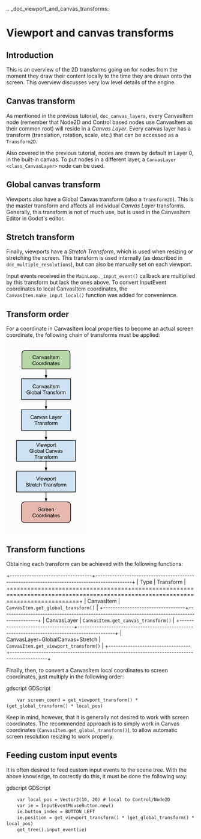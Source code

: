 .. _doc_viewport_and_canvas_transforms:

Viewport and canvas transforms
==============================

Introduction
------------

This is an overview of the 2D transforms going on for nodes from the
moment they draw their content locally to the time they are drawn onto
the screen. This overview discusses very low level details of the engine.

Canvas transform
----------------

As mentioned in the previous tutorial, `doc_canvas_layers`, every
CanvasItem node (remember that Node2D and Control based nodes use
CanvasItem as their common root) will reside in a *Canvas Layer*. Every
canvas layer has a transform (translation, rotation, scale, etc.) that
can be accessed as a `Transform2D`.

Also covered in the previous tutorial, nodes are drawn by default in Layer 0,
in the built-in canvas. To put nodes in a different layer, a `CanvasLayer
<class_CanvasLayer>` node can be used.

Global canvas transform
-----------------------

Viewports also have a Global Canvas transform (also a
`Transform2D`). This is the master transform and
affects all individual *Canvas Layer* transforms. Generally, this
transform is not of much use, but is used in the CanvasItem Editor
in Godot's editor.

Stretch transform
-----------------

Finally, viewports have a *Stretch Transform*, which is used when
resizing or stretching the screen. This transform is used internally (as
described in `doc_multiple_resolutions`), but can also be manually set
on each viewport.

Input events received in the `MainLoop._input_event()`
callback are multiplied by this transform but lack the ones above. To
convert InputEvent coordinates to local CanvasItem coordinates, the
`CanvasItem.make_input_local()`
function was added for convenience.

Transform order
---------------

For a coordinate in CanvasItem local properties to become an actual
screen coordinate, the following chain of transforms must be applied:

![](img/viewport_transforms2.png)

Transform functions
-------------------

Obtaining each transform can be achieved with the following functions:

+----------------------------------+---------------------------------------------------------------------------------------------+
| Type                             | Transform                                                                                   |
+==================================+=============================================================================================+
| CanvasItem                       | `CanvasItem.get_global_transform()`     |
+----------------------------------+---------------------------------------------------------------------------------------------+
| CanvasLayer                      | `CanvasItem.get_canvas_transform()`     |
+----------------------------------+---------------------------------------------------------------------------------------------+
| CanvasLayer+GlobalCanvas+Stretch | `CanvasItem.get_viewport_transform()` |
+----------------------------------+---------------------------------------------------------------------------------------------+

Finally, then, to convert a CanvasItem local coordinates to screen
coordinates, just multiply in the following order:

gdscript GDScript

```
    var screen_coord = get_viewport_transform() * (get_global_transform() * local_pos)
```

Keep in mind, however, that it is generally not desired to work with
screen coordinates. The recommended approach is to simply work in Canvas
coordinates (`CanvasItem.get_global_transform()`), to allow automatic
screen resolution resizing to work properly.

Feeding custom input events
---------------------------

It is often desired to feed custom input events to the scene tree. With
the above knowledge, to correctly do this, it must be done the following
way:

gdscript GDScript

```
    var local_pos = Vector2(10, 20) # local to Control/Node2D
    var ie = InputEventMouseButton.new()
    ie.button_index = BUTTON_LEFT
    ie.position = get_viewport_transform() * (get_global_transform() * local_pos)
    get_tree().input_event(ie)
```
